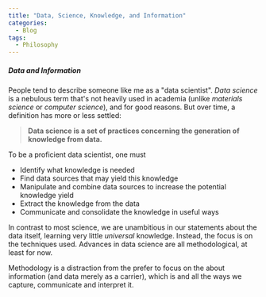 ```yaml
---
title: "Data, Science, Knowledge, and Information"
categories:
  - Blog
tags:
  - Philosophy
---
```


##### Data and Information
People tend to describe someone
like me as a "data scientist". *Data science* is a nebulous term that's not heavily used in academia (unlike
*materials science* or *computer science*), and for good reasons. But over time,
a definition has more or less settled:

> **Data science is a set of practices
concerning the generation of knowledge from data.**

To be a proficient data scientist, one must

- Identify what knowledge is needed
- Find data sources that may yield this knowledge
- Manipulate and combine data sources to increase the potential knowledge yield
- Extract the knowledge from the data
- Communicate and consolidate the knowledge in useful ways


In contrast to most science, we are unambitious in our statements about the data
itself, learning very little *universal* knowledge. Instead, the focus is on the techniques used. Advances in
data science are all methodological, at least for now.

Methodology is a distraction from the prefer to focus on the about information (and data merely as a carrier),
which is and all the ways we
capture, communicate and interpret it.

